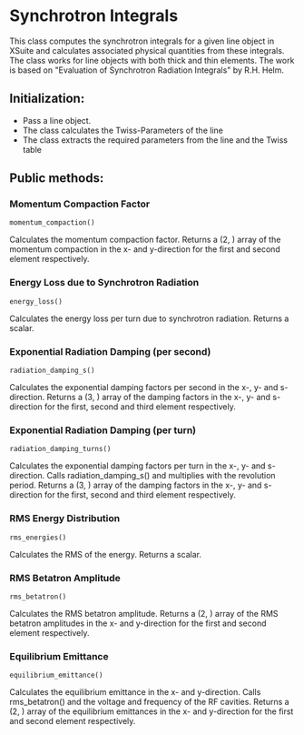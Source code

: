 # Synchrotron Integrals

This class computes the synchrotron integrals for a given line object in XSuite and calculates associated physical quantities from these integrals. The class works for line objects with both thick and thin elements. The work is based on "Evaluation of Synchrotron Radiation Integrals" by R.H. Helm.


## Initialization:
- Pass a line object.
- The class calculates the Twiss-Parameters of the line
- The class extracts the required parameters from the line and the Twiss table


## Public methods:


### Momentum Compaction Factor
`momentum_compaction()`

Calculates the momentum compaction factor.
Returns a (2, ) array of the momentum compaction in the x- and y-direction for the first and second element respectively.


### Energy Loss due to Synchrotron Radiation
`energy_loss()`

Calculates the energy loss per turn due to synchrotron radiation.
Returns a scalar.


### Exponential Radiation Damping (per second)
`radiation_damping_s()`

Calculates the exponential damping factors per second in the x-, y- and s-direction.
Returns a (3, ) array of the damping factors in the x-, y- and s-direction for the first, second and third element respectively.


### Exponential Radiation Damping (per turn)
`radiation_damping_turns()`

Calculates the exponential damping factors per turn in the x-, y- and s-direction.
Calls radiation_damping_s() and multiplies with the revolution period.
Returns a (3, ) array of the damping factors in the x-, y- and s-direction for the first, second and third element respectively.


###  RMS Energy Distribution
`rms_energies()`

Calculates the RMS of the energy.
Returns a scalar.


### RMS Betatron Amplitude
`rms_betatron()`

Calculates the RMS betatron amplitude.
Returns a (2, ) array of the RMS betatron amplitudes in the x- and y-direction for the first and second element respectively.


### Equilibrium Emittance
`equilibrium_emittance()`

Calculates the equilibrium emittance in the x- and y-direction.
Calls rms_betatron() and the voltage and frequency of the RF cavities.
Returns a (2, ) array of the equilibrium emittances in the x- and y-direction for the first and second element respectively.
